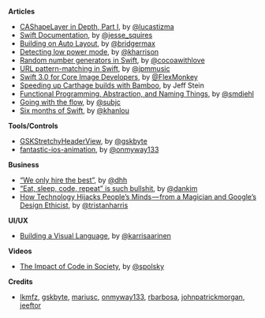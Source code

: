 
**Articles**

* [CAShapeLayer in Depth, Part I](http://calayer.com/core-animation/2016/05/22/cashapelayer-in-depth.html), by [@lucastizma](https://twitter.com/lucastizma)
* [Swift Documentation](http://www.jessesquires.com/swift-documentation), by [@jesse_squires](https://twitter.com/jesse_squires)
* [Building on Auto Layout](http://bridgermaxwell.com/blog/building-on-auto-layout/), by [@bridgermax](https://twitter.com/bridgermax)
* [Detecting low power mode](http://useyourloaf.com/blog/detecting-low-power-mode/), by [@kharrison](https://twitter.com/kharrison)
* [Random number generators in Swift](http://www.cocoawithlove.com/blog/2016/05/19/random-numbers.html), by [@cocoawithlove](https://twitter.com/cocoawithlove)
* [URL pattern-matching in Swift](http://johnpatrickmorgan.github.io/2016/05/11/URLPatternMatching/), by [@jpmmusic](https://twitter.com/jpmmusic)
* [Swift 3.0 for Core Image Developers](http://flexmonkey.blogspot.pt/2016/05/swift-30-for-core-image-developers.html), by [@FlexMonkey](https://twitter.com/FlexMonkey)
* [Speeding up Carthage builds with Bamboo](https://medium.com/@Jeef/speeding-up-carthage-builds-with-bamboo-90391917426b), by Jeff Stein
* [Functional Programming, Abstraction, and Naming Things](http://www.stephendiehl.com/posts/abstraction.html), by [@smdiehl](https://twitter.com/smdiehl)
* [Going with the flow](http://subjc.com/going-with-the-flow), by [@subjc](https://twitter.com/subjc)
* [Six months of Swift](http://khanlou.com/2016/05/six-months-of-swift/), by [@khanlou](https://twitter.com/khanlou)

**Tools/Controls**

* [GSKStretchyHeaderView](https://github.com/gskbyte/GSKStretchyHeaderView), by [@gskbyte](https://twitter.com/gskbyte)
* [fantastic-ios-animation](https://github.com/onmyway133/fantastic-ios-animation), by [@onmyway133](https://twitter.com/onmyway133)

**Business**

* [“We only hire the best”](https://m.signalvnoise.com/we-only-hire-the-best-c711c330fc2e), by [@dhh](https://twitter.com/dhh)
* [“Eat, sleep, code, repeat” is such bullshit](https://m.signalvnoise.com/eat-sleep-code-repeat-is-such-bullshit-c2a4d9beaaf5#.cuhbvpwig), by [@dankim](https://twitter.com/dankim)
* [How Technology Hijacks People’s Minds — from a Magician and Google’s Design Ethicist](https://medium.com/@tristanharris/how-technology-hijacks-peoples-minds-from-a-magician-and-google-s-design-ethicist-56d62ef5edf3#.qk0234tb0), by [@tristanharris](https://twitter.com/tristanharris)

**UI/UX**

* [Building a Visual Language](http://airbnb.design/building-a-visual-language/), by [@karrisaarinen](https://twitter.com/karrisaarinen)

**Videos**

* [The Impact of Code in Society](https://www.youtube.com/watch?v=WtM3wPVhkik), by [@spolsky](https://twitter.com/spolsky)

**Credits**

* [lkmfz](https://github.com/lkmfz), [gskbyte](https://github.com/gskbyte), [mariusc](https://github.com/marius), [onmyway133](https://github.com/onmyway133), [rbarbosa](https://github.com/rbarbosa), [johnpatrickmorgan](https://github.com/johnpatrickmorgan), [jeeftor](https://github.com/jeeftor)

